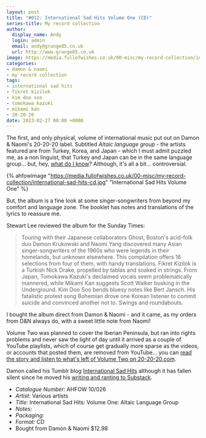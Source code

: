 ```yaml
---
layout: post
title: "#012: International Sad Hits Volume One (CD)"
series-title: My record collection
author:
  display_name: Andy
  login: admin
  email: andy@grange85.co.uk
  url: http://www.grange85.co.uk
image: https://media.fullofwishes.co.uk/00-misc/my-record-collection/international-sad-hits-cd.jpg
categories:
- damon & naomi
- my record collection
tags:
- international sad hits
- fikret kizilok
- kim doo soo
- tomokawa kazuki
- mikami kan
- 20-20-20
date: 2023-02-27 00:00 +0000
---
```

The first, and only physical, volume of international music put out on Damon & Naomi's 20-20-20 label. Subtitled _Altaic language group_ - the artists featured are from Turkey, Korea, and Japan - which I must admit puzzled me, as a non linguist, that Turkey and Japan can be in the same language group... but, hey, [what do I know]()? Although, it's all a bit... controversial.

{% ahfowimage "https://media.fullofwishes.co.uk/00-misc/my-record-collection/international-sad-hits-cd.jpg" "International Sad Hits Volume One" %}

But, the album is a fine look at some singer-songwriters from beyond my comfort and language zone. The booklet has notes and translations of the lyrics to reassure me.

Stewart Lee reviewed the album for the Sunday Times:

> Touring with their Japanese collaborators Ghost, Boston's acid-folk
duo Damon Krukowski and Naomi Yang discovered many Asian
singer-songwriters of the 1960s who were legends in their homelands,
but unknown elsewhere. This compilation offers 16 selections from four
of them, with handy translations. Fikret Kizilok is a Turkish Nick
Drake, propelled by tablas and soaked in strings. From Japan, Tomokawa
Kazuki's declaimed vocals seem problematically mannered, while Mikami
Kan suggests Scott Walker busking in the Underground. Kim Doo Soo
bends bluesy notes like Bert Jansch. His fatalistic protest song
Bohemian drove one Korean listener to commit suicide and convinced
another not to. Swings and roundabouts.

I bought the album direct from Damon & Naomi - and it came, as my orders from D&N always do, with a sweet little note from Naomi!

Volume Two was planned to cover the Iberian Peninsula, but ran into rights problems and never saw the light of day until it arrived as a couple of YouTube playlists, which of course get gradually more sparse as the videos, or accounts that posted them, are removed from YouTube... you can [read the story and listen to what's left of Volume Two on 20-20-20.com](https://www.20-20-20.com/ish02).

Damon called his Tumblr blog [International Sad Hits](https://internationalsadhits.tumblr.com/) although it has fallen silent since he moved his [writing and ranting to Substack](https://dadadrummer.substack.com/).


 - *Catalogue Number:* AHFOW 10/026
 - *Artist:* Various artists
 - *Title:* International Sad Hits: Volume One: Altaic Language Group
 - *Notes:* 
 - *Packaging:* 
 - *Format:* CD
 - Bought from Damon & Naomi $12.98
